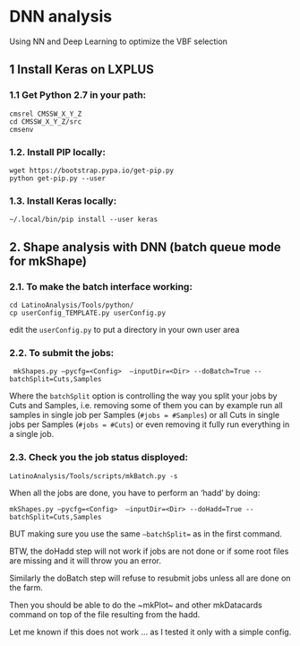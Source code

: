 
# DNN analysis
Using NN and Deep Learning to optimize the VBF selection

## 1 Install Keras on LXPLUS

### 1.1 Get Python 2.7 in your path:
```
cmsrel CMSSW_X_Y_Z
cd CMSSW_X_Y_Z/src
cmsenv
```
### 1.2. Install PIP locally:
```
wget https://bootstrap.pypa.io/get-pip.py 
python get-pip.py --user
```
### 1.3. Install Keras locally:
```
~/.local/bin/pip install --user keras
```
## 2. Shape analysis with DNN (batch queue mode for mkShape)

### 2.1. To make the batch interface working:
```
cd LatinoAnalysis/Tools/python/
cp userConfig_TEMPLATE.py userConfig.py
```
edit the `userConfig.py` to put a directory in your own user area

### 2.2. To submit the jobs:
```
 mkShapes.py —pycfg=<Config>  —inputDir=<Dir> --doBatch=True --batchSplit=Cuts,Samples
```
Where the `batchSplit` option is controlling the way you split your jobs by Cuts and Samples, i.e. removing some of them you can by example run all samples in single job per Samples (`#jobs = #Samples`) or all Cuts in single jobs per Samples (`#jobs = #Cuts`) or even removing it fully run everything in a single job.
 
 ### 2.3. Check you the job status disployed:
```
LatinoAnalysis/Tools/scripts/mkBatch.py -s
```
When all the jobs are done, you have to perform an ‘hadd’ by doing:
```
mkShapes.py —pycfg=<Config>  —inputDir=<Dir> --doHadd=True --batchSplit=Cuts,Samples
```
BUT making sure you use the same `—batchSplit=` as in the first command.

BTW, the doHadd step will not work if jobs are not done or if some root files are missing and it will throw you an error.

Similarly the doBatch step will refuse to resubmit jobs unless all are done on the farm.

Then you should be able to do the ~mkPlot~ and other mkDatacards command on top of the file resulting from the hadd.

Let me known if this does not work … as I tested it only with a simple config.

